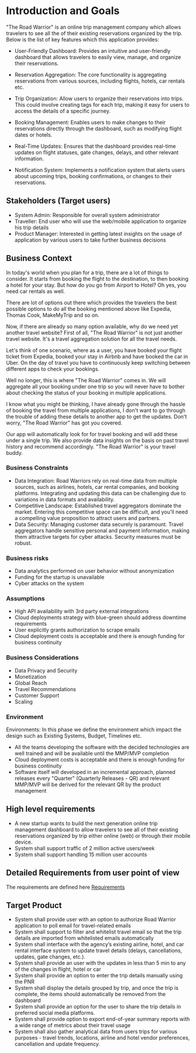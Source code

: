 # Introduction and Goals

"The Road Warrior" is an online trip management company which allows travelers to see all the of their existing reservations organized by the trip. Below is the list of key features which this application provides:

- User-Friendly Dashboard: Provides an intuitive and user-friendly dashboard that allows travelers to easily view, manage, and organize their reservations.

- Reservation Aggregation: The core functionality is aggregating reservations from various sources, including flights, hotels, car rentals etc.

- Trip Organization: Allow users to organize their reservations into trips. This could involve creating tags for each trip, making it easy for users to access the details of a specific journey.

- Booking Management: Enables users to make changes to their reservations directly through the dashboard, such as modifying flight dates or hotels.

- Real-Time Updates: Ensures that the dashboard provides real-time updates on flight statuses, gate changes, delays, and other relevant information.

- Notification System: Implements a notification system that alerts users about upcoming trips, booking confirmations, or changes to their reservations.

## Stakeholders (Target users)

- System Admin: Responsible for overall system administrator
- Traveller: End user who will use the web/mobile application to organize his trip details
- Product Manager: Interested in getting latest insights on the usage of application by various users to take further business decisions

## Business Context

In today's world when you plan for a trip, there are a lot of things to consider. It starts from booking the flight to the destination, to then booking a hotel for your stay. But how do you go from Airport to Hotel? Oh yes, you need car rentals as well.

There are lot of options out there which provides the travelers the best possible options to do all the booking mentioned above like Expedia, Thomas Cook, MakeMyTrip and so on.

Now, if there are already so many option available, why do we need yet another travel website?
First of all, "The Road Warrior" is not just another travel website. It's a travel aggregation solution for all the travel needs.

Let's think of one scenario, where as a user, you have booked your flight ticket from Expedia, booked your stay in Airbnb and have booked the car in Uber. On the day of travel you have to continuously keep switching between different apps to check your bookings.

Well no longer, this is where "The Road Warrior" comes in. We will aggregate all your booking under one trip so you will never have to bother about checking the status of your booking in multiple applications.

I know what you might be thinking, I have already gone through the hassle of booking the travel from multiple applications, I don't want to go through the trouble of adding these details to another app to get the updates. Don't worry, "The Road Warrior" has got you covered.

Our app will automatically look for for travel booking and will add these under a single trip.
We also provide data insights on the basis on past travel history and recommend accordingly.
"The Road Warrior" is your  travel buddy.

### Business Constraints

- Data Integration: Road Warriors rely on real-time data from multiple sources, such as airlines, hotels, car rental companies, and booking platforms. Integrating and updating this data can be challenging due to variations in data formats and availability.
- Competitive Landscape: Established travel aggregators dominate the market. Entering this competitive space can be difficult, and you'll need a compelling value proposition to attract users and partners.
- Data Security: Managing customer data securely is paramount. Travel aggregators handle sensitive personal and payment information, making them attractive targets for cyber attacks. Security measures must be robust.

### Business risks

- Data analytics performed on user behavior without anonymization
- Funding for the startup is unavailable
- Cyber attacks on the system

### Assumptions

- High API availability with 3rd party external integrations
- Cloud deployments strategy with blue-green should address downtime requirements
- User explicitly grants authorization to scrape emails
- Cloud deployment costs is acceptable and there is enough funding for business continuity

### Business Considerations

- Data Privacy and Security
- Monetization
- Global Reach
- Travel Recommendations
- Customer Support
- Scaling

### Environment

Environments: In this phase we define the environment which impact the design such as Existing Systems, Budget, Timelines etc.

- All the teams developing the software with the decided technologies are well trained and will be available until the MMP/MVP completion
- Cloud deployment costs is acceptable and there is enough funding for business continuity
- Software itself will developed in an incremental approach, planned releases every "Quarter" (Quarterly Releases - QR) and relevant MMP/MVP will be derived for the relevant QR by the product management

## High level requirements

- A new startup wants to build the next generation online trip management dashboard to allow travelers to see all of their existing reservations
organized by trip either online (web) or through their mobile device.
- System shall support traffic of 2 million active users/week
- System shall support handling 15 million user accounts

## Detailed Requirements from user point of view

The requirements are defined here [Requirements](Requirements.md)

## Target Product

- System shall provide user with an option to authorize Road Warrior application to poll email for travel-related emails
- System shall support to filter and whitelist travel email so that the trip details are imported from whitelisted emails automatically
- System shall interface with the agency’s existing airline, hotel, and car rental interface system to update travel details (delays, cancellations, updates, gate changes, etc.).
- System shall provide an user with the updates in less than 5 min to any of the changes in flight, hotel or car
- System shall provide an option to enter the trip details manually using the PNR
- System shall display the details grouped by trip, and once the trip is complete, the items should automatically be removed from the dashboard
- System shall provide an option for the user to share the trip details in preferred social media platforms.
- System shall provide option to export end-of-year summary reports with a wide range of metrics about their travel usage
- System shall also gather analytical data from users trips for various purposes - travel trends, locations, airline and hotel vendor preferences, cancellation and update frequency.
